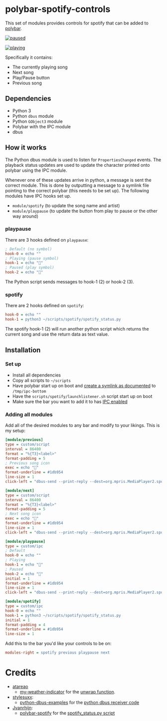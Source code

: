 # polybar-spotify-controls
This set of modules provides controls for spotify that can be added to [polybar](https://github.com/jaagr/polybar).

[![paused](https://i.imgur.com/Wx4vHPr.png)](https://i.imgur.com/Wx4vHPr.png)

[![playing](https://i.imgur.com/wb8ASGo.png)](https://i.imgur.com/wb8ASGo.png)

Specifically it contains:
- The currently playing song
- Next song
- Play/Pause button
- Previous song

## Dependencies
- Python 3
- Python `dbus` module
- Python `GObject3` module
- Polybar with the IPC module
- dbus

## How it works
The Python dbus module is used to listen for `PropertiesChanged` events. The playback status updates are used to update the character printed onto polybar using the IPC module.

Whenever one of these updates arrive in python, a message is sent the correct module. This is done by outputting a message to a symlink file pointing to the correct polybar (this needs to be set up).
The following modules have IPC hooks set up.
- `module/spotify` (to update the song name and artist)
- `module/playpause` (to update the button from play to pause or the other way around)

### playpause
There are 3 hooks defined on `playpause`:
~~~ ini
; Default (no symbol)
hook-0 = echo ""
; Playing (pause symbol)
hook-1 = echo ""
; Paused (play symbol)
hook-2 = echo ""
~~~
The Python script sends messages to hook-1 (2) or hook-2 (3).
### spotify
There are 2 hooks defined on `spotify`:
~~~ ini
hook-0 = echo ""
hook-1 = python3 ~/scripts/spotify/spotify_status.py
~~~
The spotify hook-1 (2) will run another python script which returns the current song and use the return data as text value.

## Installation
### Set up
- Install all dependencies
- Copy all scripts to `~/scripts`
- Have polybar start up on boot and [create a symlink as documented](https://github.com/jaagr/polybar/wiki/Inter-process-messaging) to `/tmp/ipc-bottom`
- Have the `scripts/spotify/launchlistener.sh` script start up on boot
- Make sure the bar you want to add it to has [IPC enabled](https://github.com/jaagr/polybar/wiki/Module:-ipc)

### Adding all modules
Add all of the desired modules to any bar and modify to your likings. This is my setup:
~~~ ini
[module/previous]
type = custom/script
interval = 86400
format = "%{T3}<label>"
format-padding = 5
; Previous song icon
exec = echo ""
format-underline = #1db954
line-size = 1
click-left = "dbus-send --print-reply --dest=org.mpris.MediaPlayer2.spotify /org/mpris/MediaPlayer2 org.mpris.MediaPlayer2.Player.Previous"

[module/next]
type = custom/script
interval = 86400
format = "%{T3}<label>"
format-padding = 5
; Next song icon
exec = echo ""
format-underline = #1db954
line-size = 1
click-left = "dbus-send --print-reply --dest=org.mpris.MediaPlayer2.spotify /org/mpris/MediaPlayer2 org.mpris.MediaPlayer2.Player.Next"

[module/playpause]
type = custom/ipc
; Default
hook-0 = echo ""
; Playing
hook-1 = echo ""
; Paused
hook-2 = echo ""
initial = 1
format-underline = #1db954
line-size = 1
click-left = "dbus-send --print-reply --dest=org.mpris.MediaPlayer2.spotify /org/mpris/MediaPlayer2 org.mpris.MediaPlayer2.Player.PlayPause"

[module/spotify]
type = custom/ipc
hook-0 = echo ""
hook-1 = python3 ~/scripts/spotify/spotify_status.py
initial = 1
format-padding = 4
format-underline = #1db954
line-size = 1
~~~
Add this to the bar you'd like your controls to be on:
~~~ ini
modules-right = spotify previous playpause next
~~~

# Credits
- [atareao](https://github.com/atareao)
    - [my-weather-indicator](https://github.com/atareao/my-weather-indicator) for the [unwrap function](https://github.com/atareao/my-weather-indicator/blob/da7b4f9827c601e7d7fe449263498451d1465a6f/src/networkmanayer.py#L69).
- [stylesuxx](https://github.com/stylesuxx): 
    - [python-dbus-examples](https://github.com/stylesuxx/python-dbus-examples) for the [python dbus receiver code](https://github.com/stylesuxx/python-dbus-examples/blob/master/receiver.py)
- [Jvanrhijn](https://github.com/Jvanrhijn):
    - [polybar-spotify](https://github.com/Jvanrhijn/polybar-spotify) for the [spotify_status.py script](https://github.com/Jvanrhijn/polybar-spotify/blob/master/spotify_status.py)